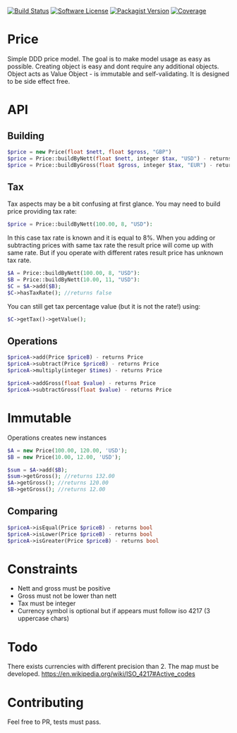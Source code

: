 [![Build Status](http://img.shields.io/travis/ayeo/price.svg?style=flat-square)](https://travis-ci.org/ayeo/price)
[![Software License](https://img.shields.io/badge/license-MIT-brightgreen.svg?style=flat-square)](license.md)
[![Packagist Version](https://img.shields.io/packagist/v/ayeo/price.svg?style=flat-square)](https://packagist.org/packages/ayeo/price)
[![Coverage](https://codecov.io/gh/ayeo/price/branch/master/graph/badge.svg)](https://codecov.io/gh/ayeo/price)
# Price

Simple DDD price model. The goal is to make model usage as easy as possible. Creating object is 
easy and dont require any additional objects. Object acts as Value Object - is immutable and 
self-validating. It is designed to be side effect free.

API
===

Building
--------

```php
$price = new Price(float $nett, float $gross, "GBP")
$price = Price::buildByNett(float $nett, integer $tax, "USD") - returns Price
$price = Price::buildByGross(float $gross, integer $tax, "EUR") - returns Price
```

Tax
---

Tax aspects may be a bit confusing at first glance. You may need to build price providing tax rate:
```php
$price = Price::buildByNett(100.00, 8, "USD"):
```
In this case tax rate is known and it is equal to 8%. When you adding or subtracting prices with same tax rate the result price will come up with same rate. 
But if you operate with different rates result price has unknown tax rate. 
```php
$A = Price::buildByNett(100.00, 8, "USD"):
$B = Price::buildByNett(10.00, 11, "USD"):
$C = $A->add($B);
$C->hasTaxRate(); //returns false
```
You can still get tax percentage value (but it is not the rate!) using:
```php
$C->getTax()->getValue(); 
```

Operations
----------

```php
$priceA->add(Price $priceB) - returns Price
$priceA->subtract(Price $priceB) - returns Price
$priceA->multiply(integer $times) - returns Price

$priceA->addGross(float $value) - returns Price
$priceA->subtractGross(float $value) - returns Price
```

Immutable
=========

Operations creates new instances

```php
$A = new Price(100.00, 120.00, 'USD');
$B = new Price(10.00, 12.00, 'USD');

$sum = $A->add($B);
$sum->getGross(); //returns 132.00
$A->getGross(); //returns 120.00
$B->getGross(); //returns 12.00
```

Comparing
---------

```php
$priceA->isEqual(Price $priceB) - returns bool
$priceA->isLower(Price $priceB) - returns bool
$priceA->isGreater(Price $priceB) - returns bool
```

Constraints
===========

- Nett and gross must be positive
- Gross must not be lower than nett
- Tax must be integer
- Currency symbol is optional but if appears must follow iso 4217 (3 uppercase chars)

Todo
====

There exists currencies with different precision than 2. The map must be developed.
https://en.wikipedia.org/wiki/ISO_4217#Active_codes

Contributing
============

Feel free to PR, tests must pass. 


